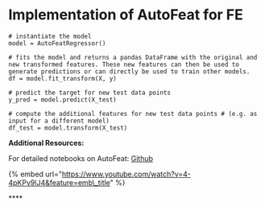 # Implementation of AutoFeat for FE

```text
# instantiate the model
model = AutoFeatRegressor()

# fits the model and returns a pandas DataFrame with the original and new transformed features. These new features can then be used to generate predictions or can directly be used to train other models.
df = model.fit_transform(X, y)

# predict the target for new test data points
y_pred = model.predict(X_test)

# compute the additional features for new test data points # (e.g. as input for a different model)
df_test = model.transform(X_test)
```



**Additional Resources:**

For detailed notebooks on AutoFeat: [Github](https://github.com/pa-shri/autofeat)

{% embed url="https://www.youtube.com/watch?v=4-4pKPv9lJ4&feature=emb\_title" %}

\*\*\*\*

